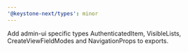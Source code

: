 ```yaml
---
'@keystone-next/types': minor
---
```


Add admin-ui specific types AuthenticatedItem, VisibleLists, CreateViewFieldModes and NavigationProps to exports.
